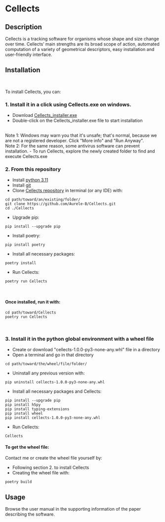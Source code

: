 Cellects
=================

Description
-----------
Cellects is a tracking software for organisms whose shape and size change over time. 
Cellects’ main strengths are its broad scope of action, 
automated computation of a variety of geometrical descriptors, easy installation and user-friendly interface.

Installation
------------
<br />

To install Cellects, you can:
<br />

### 1. Install it in a click using Cellects.exe on windows.
- Download [Cellects_installer.exe](https://drive.google.com/file/d/1v2ppaln0LJ5QhXXq1D-zduhfun5D2ZXX/view?usp=drive_link)
- Double-click on the Cellects_installer.exe file to start installation
<br />
Note 1: Windows may warn you that it's unsafe; that's normal, because we are not a registered developer. Click "More info" and "Run Anyway".
<br />
Note 2: For the same reason, some antivirus software can prevent installation.
- To run Cellects, explore the newly created folder to find and execute Cellects.exe

<br />

### 2. From this repository
- Install [python 3.11](https://www.python.org/downloads/release/python-3116/)
- Install [git](https://git-scm.com/downloads)
- Clone [Cellects repository](https://github.com/Aurele-B/Cellects.git) in terminal (or any IDE) with:
```
cd path/toward/an/existing/folder/
git clone https://github.com/Aurele-B/Cellects.git
cd ./Cellects
```
- Upgrade pip:
```
pip install --upgrade pip
```
- Install poetry:
```
pip install poetry
```
- Install all necessary packages:
```
poetry install
```
- Run Cellects:
```
poetry run Cellects
```
<br />

#### Once installed, run it with:
```
cd path/toward/Cellects
poetry run Cellects
```

<br />

### 3. Install it in the python global environment with a wheel file
- Create or download "cellects-1.0.0-py3-none-any.whl" file in a directory
- Open a terminal and go in that directory
```
cd path/toward/the/wheel/file/folder/
```
- Uninstall any previous version with:
```
pip uninstall cellects-1.0.0-py3-none-any.whl
```
- Install all necessary packages and Cellects:
```
pip install --upgrade pip
pip install h5py
pip install typing-extensions
pip install wheel
pip install cellects-1.0.0-py3-none-any.whl
```
- Run Cellects:
```
Cellects
```
#### To get the wheel file:
Contact me or create the wheel file yourself by:
- Following section 2. to install Cellects 
- Creating the wheel file with:
```
poetry build
```

Usage
------------
Browse the user manual in the supporting information of the paper describing the software.